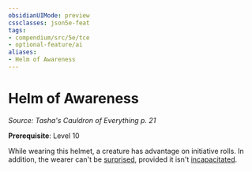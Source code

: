 ```yaml
---
obsidianUIMode: preview
cssclasses: json5e-feat
tags:
- compendium/src/5e/tce
- optional-feature/ai
aliases:
- Helm of Awareness
---
```

# Helm of Awareness
*Source: Tasha's Cauldron of Everything p. 21*  

**Prerequisite**: Level 10

While wearing this helmet, a creature has advantage on initiative rolls. In addition, the wearer can't be [surprised](conditions.md#Surprised), provided it isn't [incapacitated](conditions.md#Incapacitated).